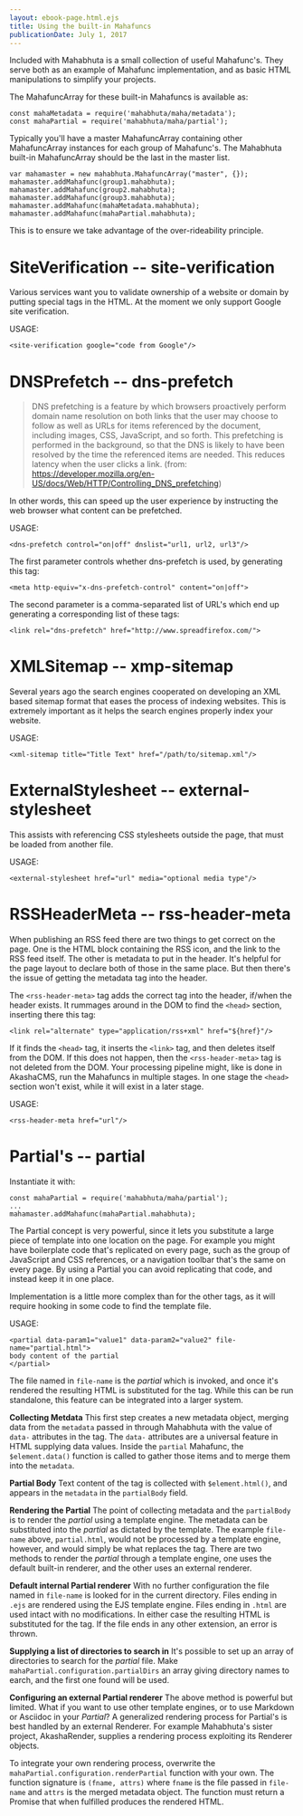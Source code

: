 ```yaml
---
layout: ebook-page.html.ejs
title: Using the built-in Mahafuncs
publicationDate: July 1, 2017
---
```


Included with Mahabhuta is a small collection of useful Mahafunc's.  They serve both as an example of Mahafunc implementation, and as basic HTML manipulations to simplify your projects.

The MahafuncArray for these built-in Mahafuncs is available as:

```
const mahaMetadata = require('mahabhuta/maha/metadata');
const mahaPartial = require('mahabhuta/maha/partial');
```

Typically you'll have a master MahafuncArray containing other MahafuncArray instances for each group of Mahafunc's.  The Mahabhuta built-in MahafuncArray should be the last in the master list.

```
var mahamaster = new mahabhuta.MahafuncArray("master", {});
mahamaster.addMahafunc(group1.mahabhuta);
mahamaster.addMahafunc(group2.mahabhuta);
mahamaster.addMahafunc(group3.mahabhuta);
mahamaster.addMahafunc(mahaMetadata.mahabhuta);
mahamaster.addMahafunc(mahaPartial.mahabhuta);
```

This is to ensure we take advantage of the over-rideability principle.

# SiteVerification -- site-verification

Various services want you to validate ownership of a website or domain by putting special tags in the HTML.  At the moment we only support Google site verification.

USAGE:

```
<site-verification google="code from Google"/>
```

# DNSPrefetch -- dns-prefetch

> DNS prefetching is a feature by which browsers proactively perform domain name resolution on both links that the user may choose to follow as well as URLs for items referenced by the document, including images, CSS, JavaScript, and so forth. This prefetching is performed in the background, so that the DNS is likely to have been resolved by the time the referenced items are needed.  This reduces latency when the user clicks a link.  (from: https://developer.mozilla.org/en-US/docs/Web/HTTP/Controlling_DNS_prefetching)

In other words, this can speed up the user experience by instructing the web browser what content can be prefetched.

USAGE:

```
<dns-prefetch control="on|off" dnslist="url1, url2, url3"/>
```

The first parameter controls whether dns-prefetch is used, by generating this tag:

```
<meta http-equiv="x-dns-prefetch-control" content="on|off">
```

The second parameter is a comma-separated list of URL's which end up generating a corresponding list of these tags:

```
<link rel="dns-prefetch" href="http://www.spreadfirefox.com/">
```

# XMLSitemap -- xmp-sitemap

Several years ago the search engines cooperated on developing an XML based sitemap format that eases the process of indexing websites.  This is extremely important as it helps the search engines properly index your website.

USAGE:

```
<xml-sitemap title="Title Text" href="/path/to/sitemap.xml"/>
```

# ExternalStylesheet -- external-stylesheet

This assists with referencing CSS stylesheets outside the page, that must be loaded from another file.

USAGE:

```
<external-stylesheet href="url" media="optional media type"/>
```

# RSSHeaderMeta -- rss-header-meta

When publishing an RSS feed there are two things to get correct on the page.  One is the HTML block containing the RSS icon, and the link to the RSS feed itself.  The other is metadata to put in the header.  It's helpful for the page layout to declare both of those in the same place.  But then there's the issue of getting the metadata tag into the header.

The `<rss-header-meta>` tag adds the correct tag into the header, if/when the header exists.  It rummages around in the DOM to find the `<head>` section, inserting there this tag:

```
<link rel="alternate" type="application/rss+xml" href="${href}"/>
```

If it finds the `<head>` tag, it inserts the `<link>` tag, and then deletes itself from the DOM.  If this does not happen, then the `<rss-header-meta>` tag is not deleted from the DOM.  Your processing pipeline might, like is done in AkashaCMS, run the Mahafuncs in multiple stages.  In one stage the `<head>` section won't exist, while it will exist in a later stage.

USAGE:

```
<rss-header-meta href="url"/>
```

# Partial's -- partial

Instantiate it with:

```
const mahaPartial = require('mahabhuta/maha/partial');
...
mahamaster.addMahafunc(mahaPartial.mahabhuta);
```

The Partial concept is very powerful, since it lets you substitute a large piece of template into one location on the page.  For example you might have boilerplate code that's replicated on every page, such as the group of JavaScript and CSS references, or a navigation toolbar that's the same on every page.  By using a Partial you can avoid replicating that code, and instead keep it in one place.

Implementation is a little more complex than for the other tags, as it will require hooking in some code to find the template file.

USAGE:

```
<partial data-param1="value1" data-param2="value2" file-name="partial.html">
body content of the partial
</partial>
```

The file named in `file-name` is the _partial_ which is invoked, and once it's rendered the resulting HTML is substituted for the tag.  While this can be run standalone, this feature can be integrated into a larger system.

**Collecting Metdata** This first step creates a new metadata object, merging data from the `metadata` passed in through Mahabhuta with the value of `data-` attributes in the tag.  The `data-` attributes are a universal feature in HTML supplying data values.  Inside the `partial` Mahafunc, the `$element.data()` function is called to gather those items and to merge them into the `metadata`.

**Partial Body** Text content of the tag is collected with `$element.html()`, and appears in the `metadata` in the `partialBody` field.

**Rendering the Partial** The point of collecting metadata and the `partialBody` is to render the _partial_ using a template engine.  The metadata can be substituted into the _partial_ as dictated by the template.  The example `file-name` above, `partial.html`, would not be processed by a template engine, however, and would simply be what replaces the tag.  There are two methods to render the _partial_ through a template engine, one uses the default built-in renderer, and the other uses an external renderer.

**Default internal Partial renderer** With no further configuration the file named in `file-name` is looked for in the current directory.  Files ending in `.ejs` are rendered using the EJS template engine.  Files ending in `.html` are used intact with no modifications.  In either case the resulting HTML is substituted for the tag.  If the file ends in any other extension, an error is thrown.

**Supplying a list of directories to search in** It's possible to set up an array of directories to search for the _partial_ file.  Make `mahaPartial.configuration.partialDirs` an array giving directory names to earch, and the first one found will be used.

**Configuring an external Partial renderer** The above method is powerful but limited.  What if you want to use other template engines, or to use Markdown or Asciidoc in your _Partial_?  A generalized rendering process for Partial's is best handled by an external Renderer.  For example Mahabhuta's sister project, AkashaRender, supplies a rendering process exploiting its Renderer objects.  

To integrate your own rendering process, overwrite the `mahaPartial.configuration.renderPartial` function with your own.  The function signature is `(fname, attrs)` where `fname` is the file passed in `file-name` and `attrs` is the merged metadata object.  The function must return a Promise that when fulfilled produces the rendered HTML.

